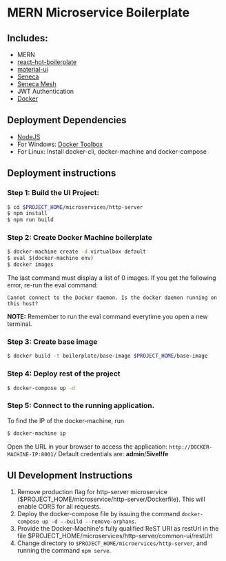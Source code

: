 # MERN Microservice Boilerplate
## Includes:
- MERN
- [react-hot-boilerplate](https://github.com/gaearon/react-hot-boilerplate)
- [material-ui](http://material-ui.com)
- [Seneca](http://senecajs.org)
- [Seneca Mesh](https://github.com/rjrodger/seneca-mesh)
- JWT Authentication
- [Docker](https://docker.com)

## Deployment Dependencies
- [NodeJS](https://nodejs.org)
- For Windows: [Docker Toolbox](https://www.docker.com/products/docker-toolbox)
- For Linux: Install docker-cli, docker-machine and docker-compose

## Deployment instructions

### Step 1: Build the UI Project:
```sh
$ cd $PROJECT_HOME/microservices/http-server
$ npm install
$ npm run build
```
### Step 2: Create Docker Machine boilerplate
```sh
$ docker-machine create -d virtualbox default
$ eval $(docker-machine env)
$ docker images
```
The last command must display a list of 0 images. If you get the following error, re-run the eval command:
```
Cannot connect to the Docker daemon. Is the docker daemon running on this host?
```
__NOTE:__ Remember to run the eval command everytime you open a new terminal.

### Step 3: Create base image
```sh
$ docker build -t boilerplate/base-image $PROJECT_HOME/base-image
```
### Step 4: Deploy rest of the project
```sh
$ docker-compose up -d
```
### Step 5: Connect to the running application.
To find the IP of the docker-machine, run
```sh
$ docker-machine ip
```
Open the URL in your browser to access the application: `http://DOCKER-MACHINE-IP:8001/`
Default credentials are: __admin__/__5ivel!fe__

## UI Development Instructions
1. Remove production flag for http-server microservice ($PROJECT_HOME/microservice/http-server/Dockerfile). This will enable CORS for all requests.
1. Deploy the docker-compose file by issuing the command `docker-compose up -d --build --remove-orphans`.
1. Provide the Docker-Machine's fully qualified ReST URI as restUrl in the file $PROJECT_HOME/microservices/http-server/common-ui/restUrl
1. Change directory to `$PROJECT_HOME/microervices/http-server`, and running the command `npm serve`.
